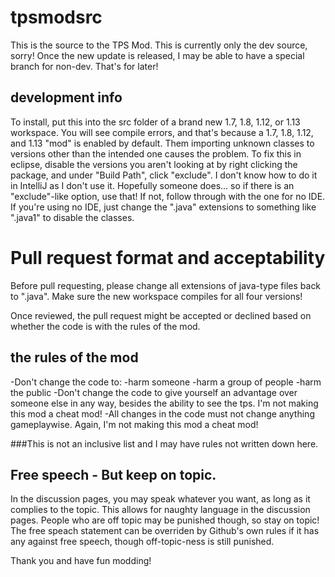 # tpsmodsrc
This is the source to the TPS Mod. This is currently only the dev source, sorry! Once the new update is released, I may be able to have a special branch for non-dev. That's for later!

## development info
To install, put this into the src folder of a brand new 1.7, 1.8, 1.12, or 1.13 workspace. You will see compile errors, and that's because a 1.7, 1.8, 1.12, and 1.13 "mod" is enabled by default. Them importing unknown classes to versions other than the intended one causes the problem.
To fix this in eclipse, disable the versions you aren't looking at by right clicking the package, and under "Build Path", click "exclude". 
I don't know how to do it in IntelliJ as I don't use it. Hopefully someone does... so if there is an "exclude"-like option, use that! If not, follow through with the one for no IDE.
If you're using no IDE, just change the ".java" extensions to something like ".java1" to disable the classes.
# Pull request format and acceptability
Before pull requesting, please change all extensions of java-type files back to ".java". Make sure the new workspace compiles for all four versions!

Once reviewed, the pull request might be accepted or declined based on whether the code is with the rules of the mod.
## the rules of the mod
-Don't change the code to:
	-harm someone
	-harm a group of people
	-harm the public
-Don't change the code to give yourself an advantage over someone else in any way, besides the ability to see the tps. I'm not making this mod a cheat mod!
-All changes in the code must not change anything gameplaywise. Again, I'm not making this mod a cheat mod!

###This is not an inclusive list and I may have rules not written down here.

## Free speech - But keep on topic.
In the discussion pages, you may speak whatever you want, as long as it complies to the topic. This allows for naughty language in the discussion pages. People who are off topic may be punished though, so stay on topic!
The free speach statement can be overriden by Github's own rules if it has any against free speech, though off-topic-ness is still punished.

Thank you and have fun modding!